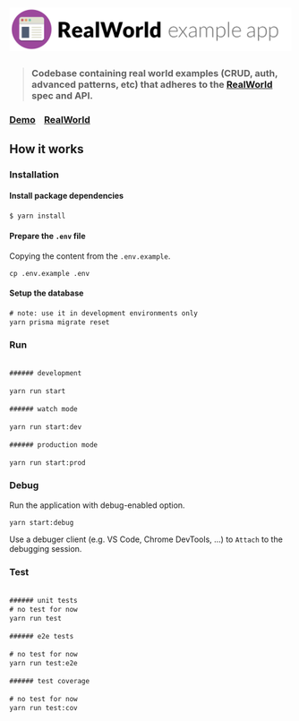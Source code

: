 # ![RealWorld Example App](logo.png)

> ### Codebase containing real world examples (CRUD, auth, advanced patterns, etc) that adheres to the [RealWorld](https://github.com/gothinkster/realworld) spec and API.


### [Demo](https://demo.realworld.io/)&nbsp;&nbsp;&nbsp;&nbsp;[RealWorld](https://github.com/gothinkster/realworld)


## How it works

### Installation

#### Install package dependencies
```bash
$ yarn install
```


#### Prepare the `.env` file

Copying the content from the `.env.example`.

```shell
cp .env.example .env
```

#### Setup the database

```shell
# note: use it in development environments only
yarn prisma migrate reset

```

### Run

```shell

###### development

yarn run start

###### watch mode

yarn run start:dev

###### production mode

yarn run start:prod

```

### Debug

Run the application with debug-enabled option.
```shell
yarn start:debug
```

Use a debuger client (e.g. VS Code, Chrome DevTools, ...) to `Attach` to the debugging session.

### Test

```shell

###### unit tests
# no test for now
yarn run test

###### e2e tests

# no test for now
yarn run test:e2e

###### test coverage

# no test for now
yarn run test:cov
```
